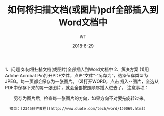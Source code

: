 ﻿---
layout:     post
title:      如何将扫描文档(或图片)pdf全部插入到Word文档中
subtitle:   
date:       2018-6-29
author:     WT
header-img: img/post-bg-universe.jpg
catalog: true
tags:
    - Word
	- Office
	- pdf
---



1、问题
    如何将扫描文档(或图片)全部插入到Word文档中
2、解决方案
	  (1)用Adobe Acrobat Pro打开PDF文件，点击“文件”-“另存为”，选择保存类型为JPEG。每一页都会保存为一张图片。
	  (2)打开WORD，点击 插入--图片，全选从PDF中保存下来的每一张图片，就会全部按照顺序插入进去了。
	  注意事项：</p><p>　　另存为图片后，检查每一张图片的方向，如果方向不对要先旋转过来。
	 
	  摘自：[2345软件教程](http://www.duote.com/tech/word/110069.html) 

